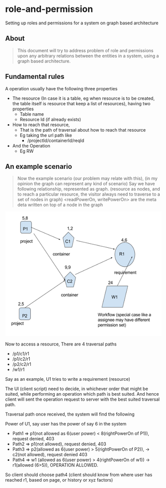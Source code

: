 # role-and-permission
Setting up roles and permissions for a system on graph based architecture

## About
> This document will try to address problem of role and permissions upon any arbitrary relations between the entities in a system, using a graph based architecture.

## Fundamental rules
A operation usually have the following three properties
* The resource (In case it is a table, eg when resource is to be created, the table itself is resource that keep a list of resources), having two properties
  * Table name
  * Resource Id (if already exists)
* How to reach that resource,
  * That is the path of traversal about how to reach that resource
  * Eg taking the url path like
    * /projectId/containerId/reqId
* And the Operation
  * Eg RW

## An example scenario
> Now the example scenario (our problem may relate with this), (in my opinion the graph can represent any kind of scenario) Say we have following relationship, represented as graph. (resource as nodes, and to reach a particular resource, the visitor always need to traverse to a set of nodes in graph)
> <readPowerOn, writePowerOn> are the meta deta written on top of a node in the graph

![Graph based role and access scenario](https://github.com/codeofnode/graph-role-permission/raw/master/example.png)

Now to access a resource, There are 4 traversal paths

* /p1/c1/r1
* /p1/c2/r1
* /p2/c2/r1
* /w1/r1

Say as an example, U1 tries to write a requirement (resource)

The UI (client script) need to decide, in whichever order that might be suited, while performing an operation which path is best suited.
And hence client will sent the operation request to server with the best suited traversal path.

Traversal path once received, the system will find the following


Power of U1, say user has the power of say 6 in the system


* Path1 => p1(not allowed as 6(user power) < 8(rightPowerOn of P1)), request denied, 403
* Path2 => p1(not allowed), request denied, 403
* Path3 => p2(allowed as 6(user power) > 5(rightPowerOn of P2)), -> c2(not allowed), request denied 403
* Path4 => w1 (allowed  as 6(user power) > 4(rightPowerOn of w1)) -> r1(allowed (6>5)), OPERATION ALLOWED.

So client should choose path4 (client should know from where user has reached r1, based on page, or history or xyz factors)
